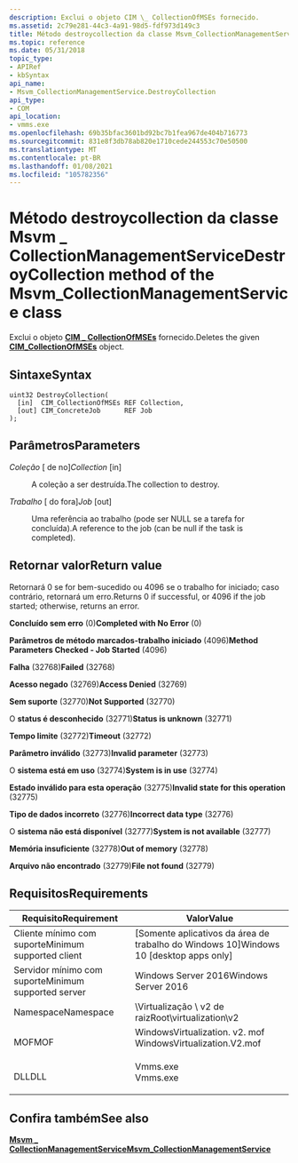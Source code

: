 ```yaml
---
description: Exclui o objeto CIM \_ CollectionOfMSEs fornecido.
ms.assetid: 2c79e281-44c3-4a91-98d5-fdf973d149c3
title: Método destroycollection da classe Msvm_CollectionManagementService
ms.topic: reference
ms.date: 05/31/2018
topic_type:
- APIRef
- kbSyntax
api_name:
- Msvm_CollectionManagementService.DestroyCollection
api_type:
- COM
api_location:
- vmms.exe
ms.openlocfilehash: 69b35bfac3601bd92bc7b1fea967de404b716773
ms.sourcegitcommit: 831e8f3db78ab820e1710cede244553c70e50500
ms.translationtype: MT
ms.contentlocale: pt-BR
ms.lasthandoff: 01/08/2021
ms.locfileid: "105782356"
---
```

# <a name="destroycollection-method-of-the-msvm_collectionmanagementservice-class"></a><span data-ttu-id="12821-103">Método destroycollection da classe Msvm \_ CollectionManagementService</span><span class="sxs-lookup"><span data-stu-id="12821-103">DestroyCollection method of the Msvm\_CollectionManagementService class</span></span>

<span data-ttu-id="12821-104">Exclui o objeto [**CIM \_ CollectionOfMSEs**](cim-collectionofmses.md) fornecido.</span><span class="sxs-lookup"><span data-stu-id="12821-104">Deletes the given [**CIM\_CollectionOfMSEs**](cim-collectionofmses.md) object.</span></span>

## <a name="syntax"></a><span data-ttu-id="12821-105">Sintaxe</span><span class="sxs-lookup"><span data-stu-id="12821-105">Syntax</span></span>


```mof
uint32 DestroyCollection(
  [in]  CIM_CollectionOfMSEs REF Collection,
  [out] CIM_ConcreteJob      REF Job
);
```



## <a name="parameters"></a><span data-ttu-id="12821-106">Parâmetros</span><span class="sxs-lookup"><span data-stu-id="12821-106">Parameters</span></span>

<dl> <dt>

<span data-ttu-id="12821-107">*Coleção* \[ de no\]</span><span class="sxs-lookup"><span data-stu-id="12821-107">*Collection* \[in\]</span></span>
</dt> <dd>

<span data-ttu-id="12821-108">A coleção a ser destruída.</span><span class="sxs-lookup"><span data-stu-id="12821-108">The collection to destroy.</span></span>

</dd> <dt>

<span data-ttu-id="12821-109">*Trabalho* \[ do fora\]</span><span class="sxs-lookup"><span data-stu-id="12821-109">*Job* \[out\]</span></span>
</dt> <dd>

<span data-ttu-id="12821-110">Uma referência ao trabalho (pode ser NULL se a tarefa for concluída).</span><span class="sxs-lookup"><span data-stu-id="12821-110">A reference to the job (can be null if the task is completed).</span></span>

</dd> </dl>

## <a name="return-value"></a><span data-ttu-id="12821-111">Retornar valor</span><span class="sxs-lookup"><span data-stu-id="12821-111">Return value</span></span>

<span data-ttu-id="12821-112">Retornará 0 se for bem-sucedido ou 4096 se o trabalho for iniciado; caso contrário, retornará um erro.</span><span class="sxs-lookup"><span data-stu-id="12821-112">Returns 0 if successful, or 4096 if the job started; otherwise, returns an error.</span></span>

<dl> <dt>

<span data-ttu-id="12821-113">**Concluído sem erro** (0)</span><span class="sxs-lookup"><span data-stu-id="12821-113">**Completed with No Error** (0)</span></span>
</dt> <dt>

<span data-ttu-id="12821-114">**Parâmetros de método marcados-trabalho iniciado** (4096)</span><span class="sxs-lookup"><span data-stu-id="12821-114">**Method Parameters Checked - Job Started** (4096)</span></span>
</dt> <dt>

<span data-ttu-id="12821-115">**Falha** (32768)</span><span class="sxs-lookup"><span data-stu-id="12821-115">**Failed** (32768)</span></span>
</dt> <dt>

<span data-ttu-id="12821-116">**Acesso negado** (32769)</span><span class="sxs-lookup"><span data-stu-id="12821-116">**Access Denied** (32769)</span></span>
</dt> <dt>

<span data-ttu-id="12821-117">**Sem suporte** (32770)</span><span class="sxs-lookup"><span data-stu-id="12821-117">**Not Supported** (32770)</span></span>
</dt> <dt>

<span data-ttu-id="12821-118">O **status é desconhecido** (32771)</span><span class="sxs-lookup"><span data-stu-id="12821-118">**Status is unknown** (32771)</span></span>
</dt> <dt>

<span data-ttu-id="12821-119">**Tempo limite** (32772)</span><span class="sxs-lookup"><span data-stu-id="12821-119">**Timeout** (32772)</span></span>
</dt> <dt>

<span data-ttu-id="12821-120">**Parâmetro inválido** (32773)</span><span class="sxs-lookup"><span data-stu-id="12821-120">**Invalid parameter** (32773)</span></span>
</dt> <dt>

<span data-ttu-id="12821-121">O **sistema está em uso** (32774)</span><span class="sxs-lookup"><span data-stu-id="12821-121">**System is in use** (32774)</span></span>
</dt> <dt>

<span data-ttu-id="12821-122">**Estado inválido para esta operação** (32775)</span><span class="sxs-lookup"><span data-stu-id="12821-122">**Invalid state for this operation** (32775)</span></span>
</dt> <dt>

<span data-ttu-id="12821-123">**Tipo de dados incorreto** (32776)</span><span class="sxs-lookup"><span data-stu-id="12821-123">**Incorrect data type** (32776)</span></span>
</dt> <dt>

<span data-ttu-id="12821-124">O **sistema não está disponível** (32777)</span><span class="sxs-lookup"><span data-stu-id="12821-124">**System is not available** (32777)</span></span>
</dt> <dt>

<span data-ttu-id="12821-125">**Memória insuficiente** (32778)</span><span class="sxs-lookup"><span data-stu-id="12821-125">**Out of memory** (32778)</span></span>
</dt> <dt>

<span data-ttu-id="12821-126">**Arquivo não encontrado** (32779)</span><span class="sxs-lookup"><span data-stu-id="12821-126">**File not found** (32779)</span></span>
</dt> </dl>

## <a name="requirements"></a><span data-ttu-id="12821-127">Requisitos</span><span class="sxs-lookup"><span data-stu-id="12821-127">Requirements</span></span>



| <span data-ttu-id="12821-128">Requisito</span><span class="sxs-lookup"><span data-stu-id="12821-128">Requirement</span></span> | <span data-ttu-id="12821-129">Valor</span><span class="sxs-lookup"><span data-stu-id="12821-129">Value</span></span> |
|-------------------------------------|---------------------------------------------------------------------------------------------------------|
| <span data-ttu-id="12821-130">Cliente mínimo com suporte</span><span class="sxs-lookup"><span data-stu-id="12821-130">Minimum supported client</span></span><br/> | <span data-ttu-id="12821-131">\[Somente aplicativos da área de trabalho do Windows 10\]</span><span class="sxs-lookup"><span data-stu-id="12821-131">Windows 10 \[desktop apps only\]</span></span><br/>                                                             |
| <span data-ttu-id="12821-132">Servidor mínimo com suporte</span><span class="sxs-lookup"><span data-stu-id="12821-132">Minimum supported server</span></span><br/> | <span data-ttu-id="12821-133">Windows Server 2016</span><span class="sxs-lookup"><span data-stu-id="12821-133">Windows Server 2016</span></span><br/>                                                                          |
| <span data-ttu-id="12821-134">Namespace</span><span class="sxs-lookup"><span data-stu-id="12821-134">Namespace</span></span><br/>                | <span data-ttu-id="12821-135">\\Virtualização \\ v2 de raiz</span><span class="sxs-lookup"><span data-stu-id="12821-135">Root\\virtualization\\v2</span></span><br/>                                                                     |
| <span data-ttu-id="12821-136">MOF</span><span class="sxs-lookup"><span data-stu-id="12821-136">MOF</span></span><br/>                      | <dl> <span data-ttu-id="12821-137"><dt>WindowsVirtualization. v2. mof</dt></span><span class="sxs-lookup"><span data-stu-id="12821-137"><dt>WindowsVirtualization.V2.mof</dt></span></span> </dl> |
| <span data-ttu-id="12821-138">DLL</span><span class="sxs-lookup"><span data-stu-id="12821-138">DLL</span></span><br/>                      | <dl> <span data-ttu-id="12821-139"><dt>Vmms.exe</dt></span><span class="sxs-lookup"><span data-stu-id="12821-139"><dt>Vmms.exe</dt></span></span> </dl>                     |



## <a name="see-also"></a><span data-ttu-id="12821-140">Confira também</span><span class="sxs-lookup"><span data-stu-id="12821-140">See also</span></span>

<dl> <dt>

[<span data-ttu-id="12821-141">**Msvm \_ CollectionManagementService**</span><span class="sxs-lookup"><span data-stu-id="12821-141">**Msvm\_CollectionManagementService**</span></span>](msvm-collectionmanagementservice.md)
</dt> </dl>

 

 




